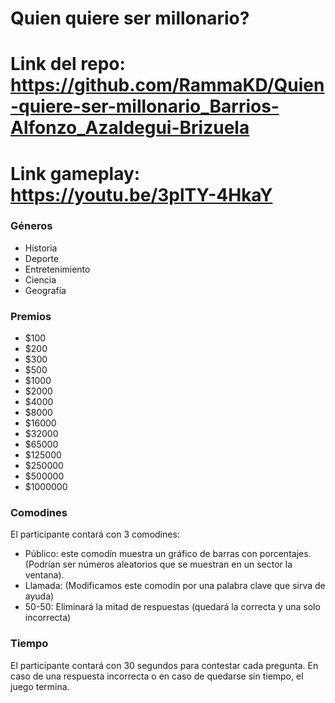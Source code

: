 # Quien quiere ser millonario?

# Link del repo: https://github.com/RammaKD/Quien-quiere-ser-millonario_Barrios-Alfonzo_Azaldegui-Brizuela
# Link gameplay: https://youtu.be/3plTY-4HkaY

### Géneros
- Historia
- Deporte
- Entretenimiento
- Ciencia
- Geografía

### Premios
- $100 
- $200 
- $300 
- $500 
- $1000 
- $2000 
- $4000 
- $8000 
- $16000 
- $32000 
- $65000 
- $125000 
- $250000 
- $500000 
- $1000000 

### Comodines
El participante contará con 3 comodines:
- Público: este comodín muestra un gráfico de barras con porcentajes. (Podrían ser números aleatorios que se muestran en un sector la ventana).
- Llamada: (Modificamos este comodín por una palabra clave que sirva de ayuda)
- 50-50: Eliminará la mitad de respuestas (quedará la correcta y una solo incorrecta)

### Tiempo
El participante contará con 30 segundos para contestar cada pregunta.
En caso de una respuesta incorrecta o en caso de quedarse sin tiempo, el juego termina.
